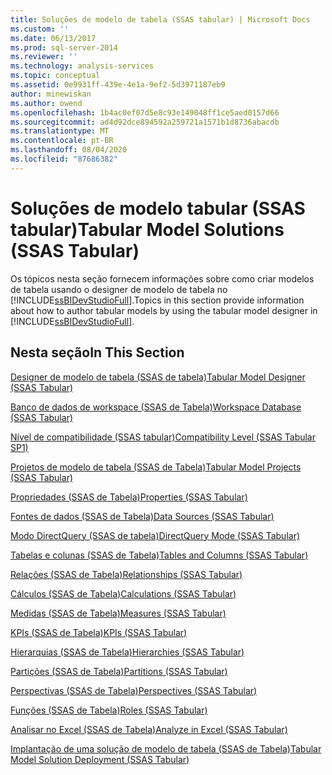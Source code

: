 ```yaml
---
title: Soluções de modelo de tabela (SSAS tabular) | Microsoft Docs
ms.custom: ''
ms.date: 06/13/2017
ms.prod: sql-server-2014
ms.reviewer: ''
ms.technology: analysis-services
ms.topic: conceptual
ms.assetid: 0e9931ff-439e-4e1a-9ef2-5d3971187eb9
author: minewiskan
ms.author: owend
ms.openlocfilehash: 1b4ac0ef07d5e8c93e149048ff1ce5aed0157d66
ms.sourcegitcommit: ad4d92dce894592a259721a1571b1d8736abacdb
ms.translationtype: MT
ms.contentlocale: pt-BR
ms.lasthandoff: 08/04/2020
ms.locfileid: "87686382"
---
```

# <a name="tabular-model-solutions-ssas-tabular"></a><span data-ttu-id="b67ca-102">Soluções de modelo tabular (SSAS tabular)</span><span class="sxs-lookup"><span data-stu-id="b67ca-102">Tabular Model Solutions (SSAS Tabular)</span></span>
  <span data-ttu-id="b67ca-103">Os tópicos nesta seção fornecem informações sobre como criar modelos de tabela usando o designer de modelo de tabela no [!INCLUDE[ssBIDevStudioFull](../includes/ssbidevstudiofull-md.md)].</span><span class="sxs-lookup"><span data-stu-id="b67ca-103">Topics in this section provide information about how to author tabular models by using the tabular model designer in [!INCLUDE[ssBIDevStudioFull](../includes/ssbidevstudiofull-md.md)].</span></span>  
  
## <a name="in-this-section"></a><span data-ttu-id="b67ca-104">Nesta seção</span><span class="sxs-lookup"><span data-stu-id="b67ca-104">In This Section</span></span>  
 [<span data-ttu-id="b67ca-105">Designer de modelo de tabela &#40;SSAS de tabela&#41;</span><span class="sxs-lookup"><span data-stu-id="b67ca-105">Tabular Model Designer &#40;SSAS Tabular&#41;</span></span>](tabular-model-designer-ssas-tabular.md)  
  
 [<span data-ttu-id="b67ca-106">Banco de dados de workspace &#40;SSAS de Tabela&#41;</span><span class="sxs-lookup"><span data-stu-id="b67ca-106">Workspace Database &#40;SSAS Tabular&#41;</span></span>](tabular-models/workspace-database-ssas-tabular.md)  
  
 [<span data-ttu-id="b67ca-107">Nível de compatibilidade &#40;SSAS tabular&#41;</span><span class="sxs-lookup"><span data-stu-id="b67ca-107">Compatibility Level &#40;SSAS Tabular SP1&#41;</span></span>](tabular-models/compatibility-level-for-tabular-models-in-analysis-services.md)  
  
 [<span data-ttu-id="b67ca-108">Projetos de modelo de tabela &#40;SSAS de Tabela&#41;</span><span class="sxs-lookup"><span data-stu-id="b67ca-108">Tabular Model Projects &#40;SSAS Tabular&#41;</span></span>](tabular-models/tabular-model-projects-ssas-tabular.md)  
  
 [<span data-ttu-id="b67ca-109">Propriedades &#40;SSAS de Tabela&#41;</span><span class="sxs-lookup"><span data-stu-id="b67ca-109">Properties &#40;SSAS Tabular&#41;</span></span>](tabular-models/properties-ssas-tabular.md)  
  
 [<span data-ttu-id="b67ca-110">Fontes de dados &#40;SSAS de Tabela&#41;</span><span class="sxs-lookup"><span data-stu-id="b67ca-110">Data Sources &#40;SSAS Tabular&#41;</span></span>](data-sources-ssas-tabular.md)  
  
 [<span data-ttu-id="b67ca-111">Modo DirectQuery &#40;SSAS de tabela&#41;</span><span class="sxs-lookup"><span data-stu-id="b67ca-111">DirectQuery Mode &#40;SSAS Tabular&#41;</span></span>](tabular-models/directquery-mode-ssas-tabular.md)  
  
 [<span data-ttu-id="b67ca-112">Tabelas e colunas &#40;SSAS de Tabela&#41;</span><span class="sxs-lookup"><span data-stu-id="b67ca-112">Tables and Columns &#40;SSAS Tabular&#41;</span></span>](tabular-models/tables-and-columns-ssas-tabular.md)  
  
 [<span data-ttu-id="b67ca-113">Relações &#40;SSAS de Tabela&#41;</span><span class="sxs-lookup"><span data-stu-id="b67ca-113">Relationships &#40;SSAS Tabular&#41;</span></span>](tabular-models/relationships-ssas-tabular.md)  
  
 [<span data-ttu-id="b67ca-114">Cálculos &#40;SSAS de Tabela&#41;</span><span class="sxs-lookup"><span data-stu-id="b67ca-114">Calculations &#40;SSAS Tabular&#41;</span></span>](tabular-models/calculations-ssas-tabular.md)  
  
 [<span data-ttu-id="b67ca-115">Medidas &#40;SSAS de Tabela&#41;</span><span class="sxs-lookup"><span data-stu-id="b67ca-115">Measures &#40;SSAS Tabular&#41;</span></span>](tabular-models/measures-ssas-tabular.md)  
  
 [<span data-ttu-id="b67ca-116">KPIs &#40;SSAS de Tabela&#41;</span><span class="sxs-lookup"><span data-stu-id="b67ca-116">KPIs &#40;SSAS Tabular&#41;</span></span>](tabular-models/kpis-ssas-tabular.md)  
  
 [<span data-ttu-id="b67ca-117">Hierarquias &#40;SSAS de Tabela&#41;</span><span class="sxs-lookup"><span data-stu-id="b67ca-117">Hierarchies &#40;SSAS Tabular&#41;</span></span>](tabular-models/hierarchies-ssas-tabular.md)  
  
 [<span data-ttu-id="b67ca-118">Partições &#40;SSAS de Tabela&#41;</span><span class="sxs-lookup"><span data-stu-id="b67ca-118">Partitions &#40;SSAS Tabular&#41;</span></span>](tabular-models/partitions-ssas-tabular.md)  
  
 [<span data-ttu-id="b67ca-119">Perspectivas &#40;SSAS de Tabela&#41;</span><span class="sxs-lookup"><span data-stu-id="b67ca-119">Perspectives &#40;SSAS Tabular&#41;</span></span>](tabular-models/perspectives-ssas-tabular.md)  
  
 [<span data-ttu-id="b67ca-120">Funções &#40;SSAS de Tabela&#41;</span><span class="sxs-lookup"><span data-stu-id="b67ca-120">Roles &#40;SSAS Tabular&#41;</span></span>](tabular-models/roles-ssas-tabular.md)  
  
 [<span data-ttu-id="b67ca-121">Analisar no Excel &#40;SSAS de Tabela&#41;</span><span class="sxs-lookup"><span data-stu-id="b67ca-121">Analyze in Excel &#40;SSAS Tabular&#41;</span></span>](tabular-models/analyze-in-excel-ssas-tabular.md)  
  
 [<span data-ttu-id="b67ca-122">Implantação de uma solução de modelo de tabela &#40;SSAS de Tabela&#41;</span><span class="sxs-lookup"><span data-stu-id="b67ca-122">Tabular Model Solution Deployment &#40;SSAS Tabular&#41;</span></span>](tabular-models/tabular-model-solution-deployment-ssas-tabular.md)  
  
  
